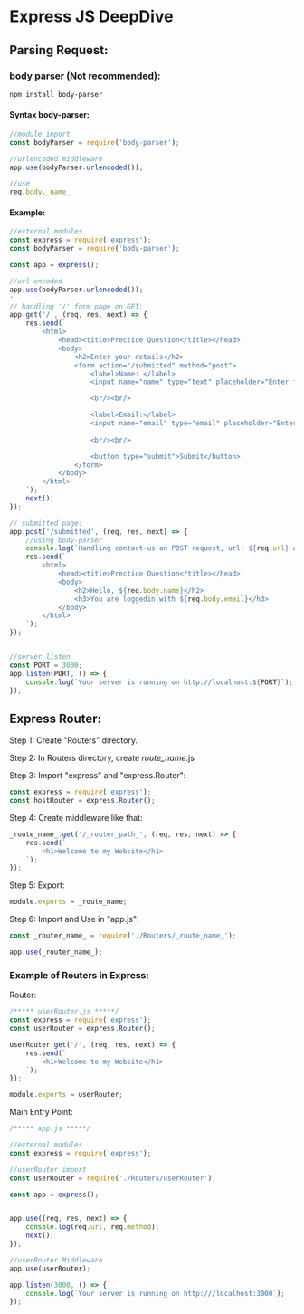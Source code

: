 # Express JS DeepDive

## Parsing Request:

### body parser (Not recommended):

```bash
npm install body-parser
```

#### Syntax body-parser:
```js
//module import
const bodyParser = require('body-parser');

//urlencoded middleware
app.use(bodyParser.urlencoded());

//use
req.body._name_
```

#### Example:
```js
//external modules
const express = require('express');
const bodyParser = require('body-parser');

const app = express();

//url encoded
app.use(bodyParser.urlencoded());
:
// handling '/' form page on GET:
app.get('/', (req, res, next) => {
    res.send(`
        <html>
            <head><title>Prectice Question</title></head>
            <body>
                <h2>Enter your details</h2>
                <form action="/submitted" method="post">
                    <label>Name: </label>
                    <input name="name" type="text" placeholder="Enter full name"> 

                    <br/><br/>

                    <label>Email:</label>
                    <input name="email" type="email" placeholder="Enter email address">
                    
                    <br/><br/>

                    <button type="submit">Submit</button>
                </form>
            </body>
        </html>
    `);
    next();
});

// submitted page:
app.post('/submitted', (req, res, next) => {
    //using body-parser
    console.log(`Handling contact-us on POST request, url: ${req.url} and method: ${req.method}, ${req.body.name}`);
    res.send(`
        <html>
            <head><title>Prectice Question</title></head>
            <body>
                <h2>Hello, ${req.body.name}</h2>
                <h3>You are loggedin with ${req.body.email}</h3>
            </body>
        </html>
    `);
});


//server listen
const PORT = 3000;
app.listen(PORT, () => {
    console.log(`Your server is running on http://localhost:${PORT}`);
});
```


## Express Router:

Step 1: Create "Routers" directory.

Step 2: In Routers directory, create _route_name_.js

Step 3: Import "express" and "express.Router":
```js
const express = require('express');
const hostRouter = express.Router();
```

Step 4: Create middleware like that:
```js
_route_name_.get('/_router_path_', (req, res, next) => {
    res.send(`
        <h1>Welcome to my Website</h1>
    `);
});
```

Step 5: Export:
```js
module.exports = _route_name;
```

Step 6: Import and Use in "app.js":
```js
const _router_name_ = require('./Routers/_route_name_');

app.use(_router_name_);
```

### Example of Routers in Express:

Router:
```js
/***** userRouter.js *****/
const express = require('express');
const userRouter = express.Router();

userRouter.get('/', (req, res, next) => {
    res.send(`
        <h1>Welcome to my Website</h1>
    `);
});

module.exports = userRouter;
```

Main Entry Point:
```js
/***** app.js *****/

//external modules
const express = require('express');

//userRouter import
const userRouter = require('./Routers/userRouter');

const app = express();


app.use((req, res, next) => {
    console.log(req.url, req.method);
    next();
});

//userRouter Middleware
app.use(userRouter);

app.listen(3000, () => {
    console.log(`Your server is running on http:///localhost:3000`);
});
```